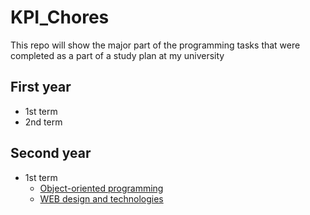 # KPI_Chores
This repo will show the major part of the programming tasks that were completed as a part of a study plan at my university

## First year
- 1st term
- 2nd term

## Second year
- 1st term
  - [Object-oriented programming](https://github.com/mickzle/KPI_Chores/tree/main/3rd%20term/Object-oriented%20programming)
  - [WEB design and technologies](https://github.com/mickzle/KPI_Chores/tree/main/3rd%20term/WEB%20design%20and%20technologies)
